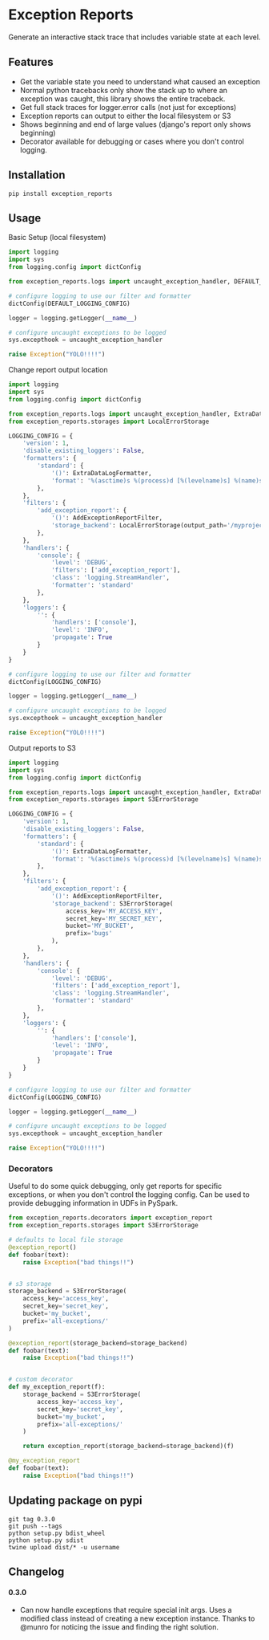 # Exception Reports

Generate an interactive stack trace that includes variable state at each level.

## Features

 - Get the variable state you need to understand what caused an exception
 - Normal python tracebacks only show the stack up to where an exception was caught, 
   this library shows the entire traceback.
 - Get full stack traces for logger.error calls (not just for exceptions)
 - Exception reports can output to either the local filesystem or S3
 - Shows beginning and end of large values (django's report only shows beginning)
 - Decorator available for debugging or cases where you don't control logging.

## Installation

`pip install exception_reports`

## Usage

Basic Setup (local filesystem)
```python
import logging
import sys
from logging.config import dictConfig

from exception_reports.logs import uncaught_exception_handler, DEFAULT_LOGGING_CONFIG

# configure logging to use our filter and formatter
dictConfig(DEFAULT_LOGGING_CONFIG)

logger = logging.getLogger(__name__)

# configure uncaught exceptions to be logged
sys.excepthook = uncaught_exception_handler

raise Exception("YOLO!!!!")
```

Change report output location

```python
import logging
import sys
from logging.config import dictConfig

from exception_reports.logs import uncaught_exception_handler, ExtraDataLogFormatter, AddExceptionReportFilter
from exception_reports.storages import LocalErrorStorage

LOGGING_CONFIG = {
    'version': 1,
    'disable_existing_loggers': False,
    'formatters': {
        'standard': {
            '()': ExtraDataLogFormatter,
            'format': '%(asctime)s %(process)d [%(levelname)s] %(name)s.%(funcName)s: %(message)s; %(data_as_kv)s'
        },
    },
    'filters': {
        'add_exception_report': {
            '()': AddExceptionReportFilter,
            'storage_backend': LocalErrorStorage(output_path='/myproject/bug-reports/')
        },
    },
    'handlers': {
        'console': {
            'level': 'DEBUG',
            'filters': ['add_exception_report'],
            'class': 'logging.StreamHandler',
            'formatter': 'standard'
        },
    },
    'loggers': {
        '': {
            'handlers': ['console'],
            'level': 'INFO',
            'propagate': True
        }
    }
}

# configure logging to use our filter and formatter
dictConfig(LOGGING_CONFIG)

logger = logging.getLogger(__name__)

# configure uncaught exceptions to be logged
sys.excepthook = uncaught_exception_handler

raise Exception("YOLO!!!!")
```

Output reports to S3

```python
import logging
import sys
from logging.config import dictConfig

from exception_reports.logs import uncaught_exception_handler, ExtraDataLogFormatter, AddExceptionReportFilter
from exception_reports.storages import S3ErrorStorage

LOGGING_CONFIG = {
    'version': 1,
    'disable_existing_loggers': False,
    'formatters': {
        'standard': {
            '()': ExtraDataLogFormatter,
            'format': '%(asctime)s %(process)d [%(levelname)s] %(name)s.%(funcName)s: %(message)s; %(data_as_kv)s'
        },
    },
    'filters': {
        'add_exception_report': {
            '()': AddExceptionReportFilter,
            'storage_backend': S3ErrorStorage(
                access_key='MY_ACCESS_KEY', 
                secret_key='MY_SECRET_KEY', 
                bucket='MY_BUCKET',
                prefix='bugs'
            ),
        },
    },
    'handlers': {
        'console': {
            'level': 'DEBUG',
            'filters': ['add_exception_report'],
            'class': 'logging.StreamHandler',
            'formatter': 'standard'
        },
    },
    'loggers': {
        '': {
            'handlers': ['console'],
            'level': 'INFO',
            'propagate': True
        }
    }
}

# configure logging to use our filter and formatter
dictConfig(LOGGING_CONFIG)

logger = logging.getLogger(__name__)

# configure uncaught exceptions to be logged
sys.excepthook = uncaught_exception_handler

raise Exception("YOLO!!!!")
```

### Decorators

Useful to do some quick debugging, only get reports for specific exceptions, or when you don't control the
logging config.  Can be used to provide debugging information in UDFs in PySpark. 
```python
from exception_reports.decorators import exception_report
from exception_reports.storages import S3ErrorStorage

# defaults to local file storage
@exception_report()
def foobar(text):
    raise Exception("bad things!!")


# s3 storage
storage_backend = S3ErrorStorage(
    access_key='access_key',
    secret_key='secret_key',
    bucket='my_bucket',
    prefix='all-exceptions/'
)

@exception_report(storage_backend=storage_backend)
def foobar(text):
    raise Exception("bad things!!")


# custom decorator
def my_exception_report(f):
    storage_backend = S3ErrorStorage(
        access_key='access_key',
        secret_key='secret_key',
        bucket='my_bucket',
        prefix='all-exceptions/'
    )

    return exception_report(storage_backend=storage_backend)(f)

@my_exception_report
def foobar(text):
    raise Exception("bad things!!")
```

## Updating package on pypi

    git tag 0.3.0
    git push --tags
    python setup.py bdist_wheel
    python setup.py sdist
    twine upload dist/* -u username
    

## Changelog

#### 0.3.0
 - Can now handle exceptions that require special init args.  Uses a modified class instead of creating a new exception instance. Thanks to @munro for noticing 
 the issue and finding the right solution.
